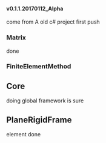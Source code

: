#### v0.1.1.20170112_Alpha
come from A old c# project
first push

### Matrix
done
### FiniteElementMethod
## Core
doing
global framework is sure
## PlaneRigidFrame
element done